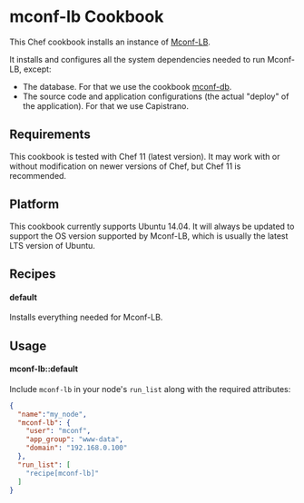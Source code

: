 mconf-lb Cookbook
=================

This Chef cookbook installs an instance of [Mconf-LB](https://github.com/mconf/mconf-lb).

It installs and configures all the system dependencies needed to run Mconf-LB, except:

* The database. For that we use the cookbook [mconf-db](https://github.com/mconf-cookbooks/mconf-db).
* The source code and application configurations (the actual "deploy" of the application). For that we use Capistrano.


Requirements
------------

This cookbook is tested with Chef 11 (latest version). It may work with or without modification on newer versions of Chef, but Chef 11 is recommended.

Platform
--------

This cookbook currently supports Ubuntu 14.04. It will always be updated to support the OS version supported by Mconf-LB, which is usually the latest LTS version of Ubuntu.

Recipes
-------

#### default

Installs everything needed for Mconf-LB.


Usage
-----

#### mconf-lb::default

Include `mconf-lb` in your node's `run_list` along with the required attributes:

```json
{
  "name":"my_node",
  "mconf-lb": {
    "user": "mconf",
    "app_group": "www-data",
    "domain": "192.168.0.100"
  },
  "run_list": [
    "recipe[mconf-lb]"
  ]
}
```
